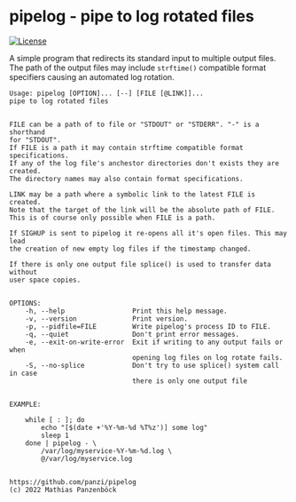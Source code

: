 pipelog - pipe to log rotated files
===================================

[![License](https://img.shields.io/github/license/panzi/pipelog)](https://github.com/panzi/pipelog/blob/main/LICENSE)

A simple program that redirects its standard input to multiple output files.
The path of the output files may include `strftime()` compatible format
specifiers causing an automated log rotation.

```plain
Usage: pipelog [OPTION]... [--] [FILE [@LINK]]...
pipe to log rotated files


FILE can be a path of to file or "STDOUT" or "STDERR". "-" is a shorthand
for "STDOUT".
If FILE is a path it may contain strftime compatible format specifications.
If any of the log file's anchestor directories don't exists they are created.
The directory names may also contain format specifications.

LINK may be a path where a symbolic link to the latest FILE is created.
Note that the target of the link will be the absolute path of FILE.
This is of course only possible when FILE is a path.

If SIGHUP is sent to pipelog it re-opens all it's open files. This may lead
the creation of new empty log files if the timestamp changed.

If there is only one output file splice() is used to transfer data without
user space copies.


OPTIONS:
    -h, --help                 Print this help message.
    -v, --version              Print version.
    -p, --pidfile=FILE         Write pipelog's process ID to FILE.
    -q, --quiet                Don't print error messages.
    -e, --exit-on-write-error  Exit if writing to any output fails or when
                               opening log files on log rotate fails.
    -S, --no-splice            Don't try to use splice() system call in case
                               there is only one output file


EXAMPLE:

    while [ : ]; do
        echo "[$(date +'%Y-%m-%d %T%z')] some log"
        sleep 1
    done | pipelog - \
        /var/log/myservice-%Y-%m-%d.log \
        @/var/log/myservice.log


https://github.com/panzi/pipelog
(c) 2022 Mathias Panzenböck
```

